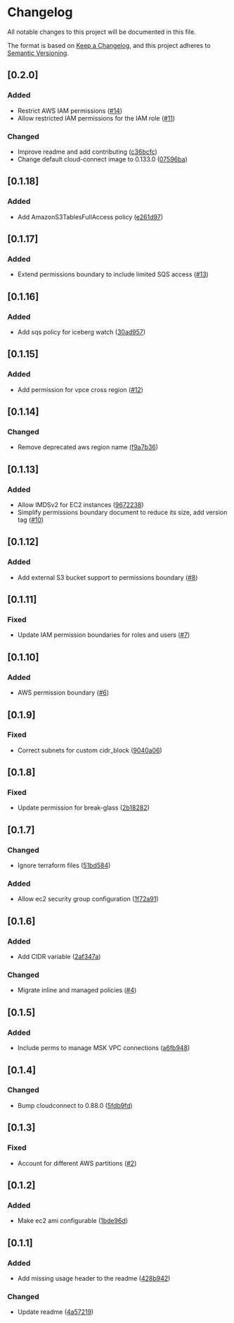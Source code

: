# Changelog

All notable changes to this project will be documented in this file.

The format is based on [Keep a Changelog](https://keepachangelog.com/en/1.0.0/),
and this project adheres to [Semantic Versioning](https://semver.org/spec/v2.0.0.html).

## [0.2.0]

### Added
- Restrict AWS IAM permissions ([#14](https://github.com/Altinity/terraform-altinitycloud-connect-aws/pull/14))
- Allow restricted IAM permissions for the IAM role ([#11](https://github.com/Altinity/terraform-altinitycloud-connect-aws/pull/11))

### Changed
- Improve readme and add contributing ([c36bcfc](https://github.com/altinity/terraform-altinitycloud-connect-aws/commit/c36bcfc))
- Change default cloud-connect image to 0.133.0 ([07596ba](https://github.com/altinity/terraform-altinitycloud-connect-aws/commit/07596ba))

## [0.1.18]

### Added
- Add AmazonS3TablesFullAccess policy ([e261d97](https://github.com/altinity/terraform-altinitycloud-connect-aws/commit/e261d97))

## [0.1.17]

### Added
- Extend permissions boundary to include limited SQS access ([#13](https://github.com/Altinity/terraform-altinitycloud-connect-aws/pull/13))

## [0.1.16]

### Added
- Add sqs policy for iceberg watch ([30ad957](https://github.com/altinity/terraform-altinitycloud-connect-aws/commit/30ad957))

## [0.1.15]

### Added
- Add permission for vpce cross region ([#12](https://github.com/Altinity/terraform-altinitycloud-connect-aws/pull/12))

## [0.1.14]

### Changed
- Remove deprecated aws region name ([f9a7b36](https://github.com/altinity/terraform-altinitycloud-connect-aws/commit/f9a7b36))

## [0.1.13]

### Added
- Allow IMDSv2 for EC2 instances ([9672238](https://github.com/altinity/terraform-altinitycloud-connect-aws/commit/9672238))
- Simplify permissions boundary document to reduce its size, add version tag ([#10](https://github.com/Altinity/terraform-altinitycloud-connect-aws/pull/10))

## [0.1.12]

### Added
- Add external S3 bucket support to permissions boundary ([#8](https://github.com/Altinity/terraform-altinitycloud-connect-aws/pull/8))

## [0.1.11]

### Fixed
- Update IAM permission boundaries for roles and users ([#7](https://github.com/Altinity/terraform-altinitycloud-connect-aws/pull/7))

## [0.1.10]

### Added
- AWS permission boundary ([#6](https://github.com/Altinity/terraform-altinitycloud-connect-aws/pull/6))

## [0.1.9]

### Fixed
- Correct subnets for custom cidr_block ([9040a06](https://github.com/altinity/terraform-altinitycloud-connect-aws/commit/9040a06))

## [0.1.8]

### Fixed
- Update permission for break-glass ([2b18282](https://github.com/altinity/terraform-altinitycloud-connect-aws/commit/2b18282))

## [0.1.7]

### Changed
- Ignore terraform files ([51bd584](https://github.com/altinity/terraform-altinitycloud-connect-aws/commit/51bd584))

### Added
- Allow ec2 security group configuration ([1f72a91](https://github.com/altinity/terraform-altinitycloud-connect-aws/commit/1f72a91))

## [0.1.6]

### Added
- Add CIDR variable ([2af347a](https://github.com/altinity/terraform-altinitycloud-connect-aws/commit/2af347a))

### Changed
- Migrate inline and managed policies ([#4](https://github.com/Altinity/terraform-altinitycloud-connect-aws/pull/4))

## [0.1.5]

### Added
- Include perms to manage MSK VPC connections ([a6fb948](https://github.com/altinity/terraform-altinitycloud-connect-aws/commit/a6fb948))

## [0.1.4]

### Changed
- Bump cloudconnect to 0.88.0 ([5fdb9fd](https://github.com/altinity/terraform-altinitycloud-connect-aws/commit/5fdb9fd))

## [0.1.3]

### Fixed
- Account for different AWS partitions ([#2](https://github.com/Altinity/terraform-altinitycloud-connect-aws/pull/2))

## [0.1.2]

### Added
- Make ec2 ami configurable ([1bde96d](https://github.com/altinity/terraform-altinitycloud-connect-aws/commit/1bde96d))

## [0.1.1]

### Added
- Add missing usage header to the readme ([428b942](https://github.com/altinity/terraform-altinitycloud-connect-aws/commit/428b942))

### Changed
- Update readme ([4a57219](https://github.com/altinity/terraform-altinitycloud-connect-aws/commit/4a57219))
